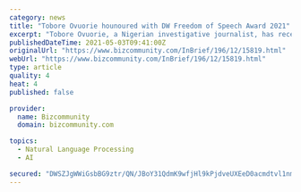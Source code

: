 ```yaml
---
category: news
title: "Tobore Ovuorie hounoured with DW Freedom of Speech Award 2021"
excerpt: "Tobore Ovuorie, a Nigerian investigative journalist, has received a DW Freedom of Speech Award 2021. The award honours journalists' outstanding commitment to human rights and particularly, freedom of expression in the media."
publishedDateTime: 2021-05-03T09:41:00Z
originalUrl: "https://www.bizcommunity.com/InBrief/196/12/15819.html"
webUrl: "https://www.bizcommunity.com/InBrief/196/12/15819.html"
type: article
quality: 4
heat: 4
published: false

provider:
  name: Bizcommunity
  domain: bizcommunity.com

topics:
  - Natural Language Processing
  - AI

secured: "DWSZJgWWiGsbBG9ztr/QN/JBoY31QdmK9wfjHl9kPjdveUXEeD0acmdtvl1nmM0z3HLKmhPXxk2myo3Bh6CxVRwMd81g+xY2kZDlfTNEg2S0gJXrgT7ON8GJqCnAw3wxXZAxtGpJYTaljVjRCq1h6nxUTRBlzltLJw7GlspahgUs3ebjDUNMcCQTM0l6O0QDwH08eL9D77Ojbk9jag0q3Y75+ySIwraWHILgKKOoUy1PvYKjF3GcaczMNBup4k+7Phq3vPyGN9sX+fJPmRNrR20ipVnB5mWTo3mR7oZVTn5PPtdYOh9J3P2CTG7SfBoqsVWOwwNmma731PYsaujoHCRMKQePjFBVT3oYqSkcho8=;tdMfxuEmTCZx2DRdpfrTCA=="
---
```


